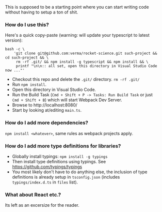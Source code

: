 This is supposed to be a starting point where you can start writing code without having to setup a ton of shit.

### How do I use this?

Here's a quick copy-paste (warning: will update your typescript to latest version):

    bash -c \
        'git clone git@github.com:verma/rocket-science.git such-project && cd such-project && \
         rm -rf .git/ && npm install -g typescript && npm install && \
         printf "\n\n:: all set, open this directory in Visual Studio Code now ..."'

 - Checkout this repo and delete the `.git/` directory. `rm -rf .git/`
 - Run `npm install`.
 - Open this directory in Visual Studio Code.
 - Run the Build Task (`Cmd + Shift + P -> Tasks: Run Build Task` or just `Cmd + Shift + B`) which will start Webpack Dev Server.
 - Browse to http://localhost:8080/
 - Start by looking at/editing `main.ts`.

### How do I add more dependencies?
`npm install <whatever>`, same rules as webpack projects apply.

### How do I add more type definitions for libraries?

 - Globally install typings: `npm install -g typings`
 - Then install type definitions using typings. See https://github.com/typings/typings
 - You most likely don't have to do anything else, the inclusion of type definitions is already setup in `tsconfig.json` (includes `typings/index.d.ts` in `files` list).

### What about React etc.?
Its left as an excersize for the reader.
